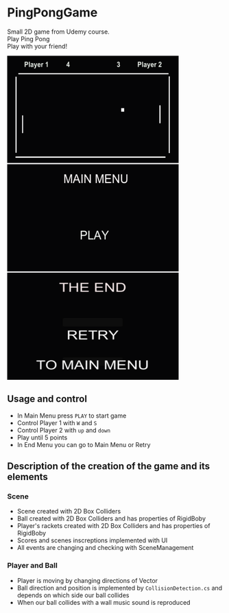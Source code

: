 # PingPongGame
Small 2D game from Udemy course. <br>
Play Ping Pong <br>
Play with your friend! <br>

<img src="https://github.com/Alexart1995/PingPongGame/blob/main/GameField.png" width="400" height="250">
<img src="https://github.com/Alexart1995/PingPongGame/blob/main/StartGame.png" width="400" height="250">
<img src="https://github.com/Alexart1995/PingPongGame/blob/main/EndGame.png" width="400" height="250">

## Usage and control
- In Main Menu press `PLAY` to start game
- Control Player 1 with `W` and `S` 
- Control Player 2 with `up` and `down` 
- Play until 5 points
- In End Menu you can go to Main Menu or Retry

## Description of the creation of the game and its elements
### Scene
- Scene created with 2D Box Colliders 
- Ball created with 2D Box Colliders and has properties of RigidBoby 
- Player's rackets created with 2D Box Colliders and has properties of RigidBoby
- Scores and scenes inscreptions implemented with UI
- All events are changing and checking with SceneManagement

### Player and Ball
- Player is moving by changing directions of Vector
- Ball direction and position is implemented by `CollisionDetection.cs` and depends on which side our ball collides
- When our ball collides with a wall music sound is reproduced
